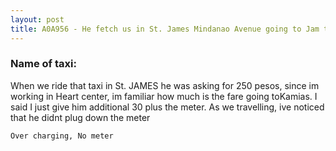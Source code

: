 ```yaml
---
layout: post
title: A0A956 - He fetch us in St. James Mindanao Avenue going to Jam transit in Kamias
---
```


### Name of taxi: 

When we ride that taxi in St. JAMES he was asking for 250 pesos, since im working in Heart center, im familiar how much is the fare going toKamias. I said I just give him additional 30 plus the meter. As we travelling, ive noticed that he didnt plug down the meter

```Over charging, No meter```
